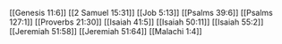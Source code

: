 [[Genesis 11:6]]
[[2 Samuel 15:31]]
[[Job 5:13]]
[[Psalms 39:6]]
[[Psalms 127:1]]
[[Proverbs 21:30]]
[[Isaiah 41:5]]
[[Isaiah 50:11]]
[[Isaiah 55:2]]
[[Jeremiah 51:58]]
[[Jeremiah 51:64]]
[[Malachi 1:4]]
